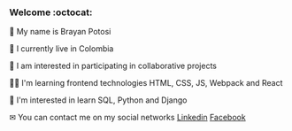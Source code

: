### Welcome	:octocat:

:man: My name is Brayan Potosi

:house_with_garden: I currently live in Colombia

:rocket: I am interested in participating in collaborative projects

👨‍💻 I'm learning frontend technologies HTML, CSS, JS, Webpack and React 

🧠 I'm interested in learn SQL, Python and Django

✉ You can contact me on my social networks [Linkedin](https://www.linkedin.com/in/brayanpotosi/ "Linkedin") [Facebook](https://www.facebook.com/brayan.potosi.5623/ "Facebook")


